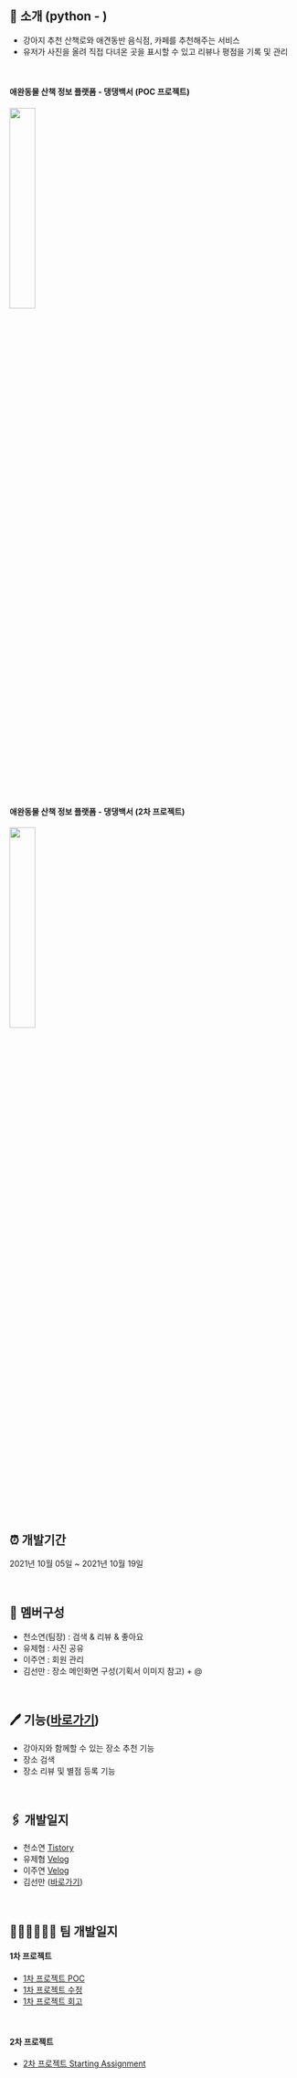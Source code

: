 ## 🐶 소개 (python - )
- 강아지 추천 산책로와 애견동반 음식점, 카페를 추천해주는 서비스
- 유저가 사진을 올려 직접 다녀온 곳을 표시할 수 있고 리뷰나 평점을 기록 및 관리
<br>

#### 애완동물 산책 정보 플랫폼 - 댕댕백서 (POC 프로젝트)
[<img src = http://img.youtube.com/vi/epJgGWekB6I/0.jpg width="30%">](https://www.youtube.com/watch?v=epJgGWekB6I&t=4s) 

<br>

#### 애완동물 산책 정보 플랫폼 - 댕댕백서 (2차 프로젝트)
[<img src = http://img.youtube.com/vi/epJgGWekB6I/0.jpg width="30%">
](https://youtu.be/gy1DqIr5lxg)

<br>

## ⏰ 개발기간
2021년 10월 05일 ~ 2021년 10월 19일

<br>

## 📄 멤버구성
- 천소연(팀장) : 검색 & 리뷰 & 좋아요
- 유제협 : 사진 공유
- 이주연 : 회원 관리
- 김선만 : 장소 메인화면 구성(기획서 이미지 참고) + @

<br>

## 🖊 기능([바로가기](https://github.com/Lluora/Team14/wiki/%EC%A3%BC%EC%9A%94-%EA%B8%B0%EB%8A%A5-%EC%86%8C%EA%B0%9C))
- 강아지와 함께할 수 있는 장소 추천 기능
- 장소 검색
- 장소 리뷰 및 별점 등록 기능
<br>

## 🖇 개발일지
- 천소연 [Tistory](https://lu-delight.tistory.com/)
- 유제협 [Velog](https://velog.io/@yu_jep)
- 이주연 [Velog](https://velog.io/@pouryourlove)
- 김선만 ([바로가기](http://velog.io/@manijang2))

<br>

## 🙋🏻‍♀️🙋🏻‍♂️ 팀 개발일지
#### 1차 프로젝트
- [1차 프로젝트 POC](https://lu-delight.tistory.com/204)        
- [1차 프로젝트 수정](https://lu-delight.tistory.com/217)       
- [1차 프로젝트 회고](https://lu-delight.tistory.com/222)              

<br>

#### 2차 프로젝트
- [2차 프로젝트 Starting Assignment](https://lu-delight.tistory.com/230)

